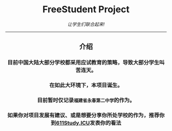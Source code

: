 <div align="center">

# FreeStudent Project

_让学生们联合起来!_

---

## 介绍

### 目前中国大陆大部分学校都采用应试教育的策略，导致大部分学生叫苦连天。

### 在如此大环境下，本项目诞生。

### 目前暂时仅记录```福建省永春第二中学```的作为。

### 如果你对项目发展有建议、或是想要分享你所处学校的作为，推荐你到[611Study.ICU](https://611Study.ICU/)发表你的看法

